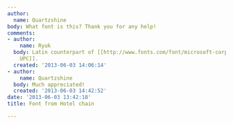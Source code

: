 ```yaml
---
author:
  name: Quartzshine
body: What font is this? Thank you for any help!
comments:
- author:
    name: Ryuk
  body: Latin counterpart of [[http://www.fonts.com/font/microsoft-corporation/lily-upc/family|Lily
    UPC]].
  created: '2013-06-03 14:06:14'
- author:
    name: Quartzshine
  body: Much appreciated!
  created: '2013-06-03 14:42:52'
date: '2013-06-03 13:42:18'
title: Font from Hotel chain

---
```

